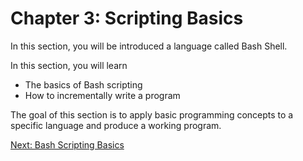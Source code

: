 # Chapter 3: Scripting Basics

In this section, you will be introduced a language called Bash Shell.

In this section, you will learn
* The basics of Bash scripting
* How to incrementally write a program

The goal of this section is to apply basic programming concepts to a specific language and produce a working program.

[Next: Bash Scripting Basics](01-Basics.md)
